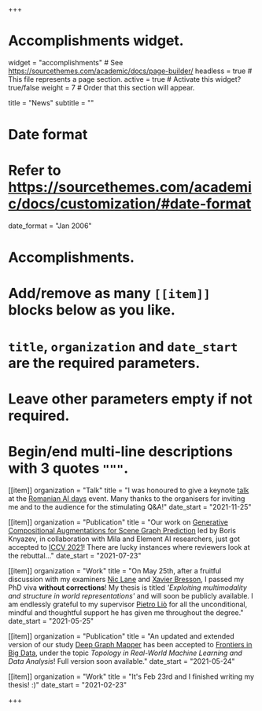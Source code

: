 +++
# Accomplishments widget.
widget = "accomplishments"  # See https://sourcethemes.com/academic/docs/page-builder/
headless = true  # This file represents a page section.
active = true  # Activate this widget? true/false
weight = 7  # Order that this section will appear.

title = "News"
subtitle = ""

# Date format
#   Refer to https://sourcethemes.com/academic/docs/customization/#date-format
date_format = "Jan 2006"

# Accomplishments.
#   Add/remove as many `[[item]]` blocks below as you like.
#   `title`, `organization` and `date_start` are the required parameters.
#   Leave other parameters empty if not required.
#   Begin/end multi-line descriptions with 3 quotes `"""`.

[[item]]
  organization = "Talk"
  title = "I was honoured to give a keynote [talk](https://drive.google.com/file/d/1cOsuC7V27synjcN1eWep5HttunGO5WQw/view) at the [Romanian AI days](https://days.airomania.eu/) event. Many thanks to the organisers for inviting me and to the audience for the stimulating Q&A!"
  date_start = "2021-11-25"

[[item]]
  organization = "Publication"
  title = "Our work on [Generative Compositional Augmentations for Scene Graph Prediction](https://arxiv.org/abs/2007.05756) led by Boris Knyazev, in collaboration with Mila and Element AI researchers, just got accepted to [ICCV 2021](http://iccv2021.thecvf.com/)! There are lucky instances where reviewers look at the rebuttal..."
  date_start = "2021-07-23"

[[item]]
  organization = "Work"
  title = "On May 25th, after a fruitful discussion with my examiners [Nic Lane](http://niclane.org/) and [Xavier Bresson](https://www.linkedin.com/in/xavier-bresson-738585b/), I passed my PhD viva **without corrections**! My thesis is titled *'Exploiting multimodality and structure in world representations'* and will soon be publicly available. I am endlessly grateful to my supervisor [Pietro Liò](https://www.cl.cam.ac.uk/~pl219/) for all the unconditional, mindful and thoughtful support he has given me throughout the degree."
  date_start = "2021-05-25"

[[item]]
  organization = "Publication"
  title = "An updated and extended version of our study [Deep Graph Mapper](https://openreview.net/pdf?id=IYX38fl5sTh) has been accepted to [Frontiers in Big Data](https://www.frontiersin.org/articles/10.3389/fdata.2021.680535/abstract), under the topic *Topology in Real-World Machine Learning and Data Analysis*! Full version soon available."
  date_start = "2021-05-24"

[[item]]
  organization = "Work"
  title = "It's Feb 23rd and I finished writing my thesis! :)"
  date_start = "2021-02-23"

+++
